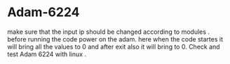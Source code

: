 # Adam-6224
make sure that the input ip should be changed according to modules .
before running the code power on the adam. 
here when the code startes it will bring all the values to 0 and after exit also it will bring to 0.
Check and test Adam 6224 with linux .
